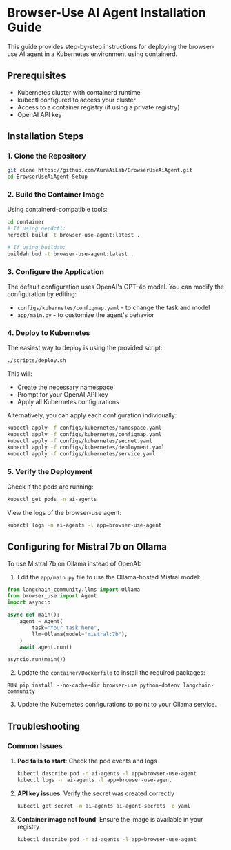 # Browser-Use AI Agent Installation Guide

This guide provides step-by-step instructions for deploying the browser-use AI agent in a Kubernetes environment using containerd.

## Prerequisites

- Kubernetes cluster with containerd runtime
- kubectl configured to access your cluster
- Access to a container registry (if using a private registry)
- OpenAI API key

## Installation Steps

### 1. Clone the Repository

```bash
git clone https://github.com/AuraAiLab/BrowserUseAiAgent.git
cd BrowserUseAiAgent-Setup
```

### 2. Build the Container Image

Using containerd-compatible tools:

```bash
cd container
# If using nerdctl:
nerdctl build -t browser-use-agent:latest .

# If using buildah:
buildah bud -t browser-use-agent:latest .
```

### 3. Configure the Application

The default configuration uses OpenAI's GPT-4o model. You can modify the configuration by editing:

- `configs/kubernetes/configmap.yaml` - to change the task and model
- `app/main.py` - to customize the agent's behavior

### 4. Deploy to Kubernetes

The easiest way to deploy is using the provided script:

```bash
./scripts/deploy.sh
```

This will:
- Create the necessary namespace
- Prompt for your OpenAI API key
- Apply all Kubernetes configurations

Alternatively, you can apply each configuration individually:

```bash
kubectl apply -f configs/kubernetes/namespace.yaml
kubectl apply -f configs/kubernetes/configmap.yaml
kubectl apply -f configs/kubernetes/secret.yaml
kubectl apply -f configs/kubernetes/deployment.yaml
kubectl apply -f configs/kubernetes/service.yaml
```

### 5. Verify the Deployment

Check if the pods are running:

```bash
kubectl get pods -n ai-agents
```

View the logs of the browser-use agent:

```bash
kubectl logs -n ai-agents -l app=browser-use-agent
```

## Configuring for Mistral 7b on Ollama

To use Mistral 7b on Ollama instead of OpenAI:

1. Edit the `app/main.py` file to use the Ollama-hosted Mistral model:

```python
from langchain_community.llms import Ollama
from browser_use import Agent
import asyncio

async def main():
    agent = Agent(
        task="Your task here",
        llm=Ollama(model="mistral:7b"),
    )
    await agent.run()

asyncio.run(main())
```

2. Update the `container/Dockerfile` to install the required packages:

```
RUN pip install --no-cache-dir browser-use python-dotenv langchain-community
```

3. Update the Kubernetes configurations to point to your Ollama service.

## Troubleshooting

### Common Issues

1. **Pod fails to start**: Check the pod events and logs
   ```bash
   kubectl describe pod -n ai-agents -l app=browser-use-agent
   kubectl logs -n ai-agents -l app=browser-use-agent
   ```

2. **API key issues**: Verify the secret was created correctly
   ```bash
   kubectl get secret -n ai-agents ai-agent-secrets -o yaml
   ```

3. **Container image not found**: Ensure the image is available in your registry
   ```bash
   kubectl describe pod -n ai-agents -l app=browser-use-agent
   ```

